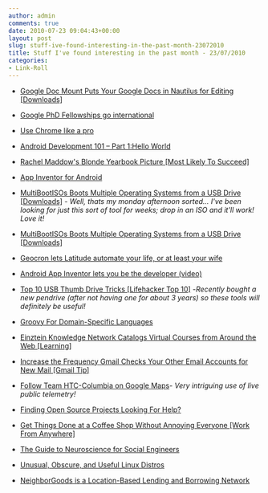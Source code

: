 ```yaml
---
author: admin
comments: true
date: 2010-07-23 09:04:43+00:00
layout: post
slug: stuff-ive-found-interesting-in-the-past-month-23072010
title: Stuff I've found interesting in the past month - 23/07/2010
categories:
- Link-Roll
---
```


  * [Google Doc Mount Puts Your Google Docs in Nautilus for Editing [Downloads]](http://feeds.gawker.com/~r/lifehacker/full/~3/JRy2zXEHwTM/google-doc-mount-puts-your-google-docs-in-nautilus-for-editing)
  * [Google PhD Fellowships go international](http://feedproxy.google.com/~r/blogspot/MKuf/~3/vzUu2NVRAD8/google-phd-fellowships-go-international.html)
  * [Use Chrome like a pro](http://feedproxy.google.com/~r/blogspot/MKuf/~3/XPXcwsbQppA/use-chrome-like-pro.html)
  * [Android Development 101 – Part 1:Hello World](http://hackaday.com/2010/07/15/android-dev-101-%E2%80%93-part-1hello-world/)
  * [Rachel Maddow's Blonde Yearbook Picture [Most Likely To Succeed]](http://feeds.gawker.com/~r/jezebel/full/~3/R4cz_zmNYUA/rachel-maddows-blonde-yearbook-picture)
  * [App Inventor for Android](http://feedproxy.google.com/~r/blogspot/MKuf/~3/HDNW944d3_g/app-inventor-for-android.html)
  

  * [MultiBootISOs Boots Multiple Operating Systems from a USB Drive [Downloads]](http://feeds.gawker.com/~r/lifehacker/full/~3/MmdQcg6lf78/multibootisos-boots-multiple-live-operating-systems-from-a-usb-drive) - _Well, thats my monday afternoon sorted... I've been looking for just this sort of tool for weeks; drop in an ISO and it'll work! Love it!_
  * [MultiBootISOs Boots Multiple Operating Systems from a USB Drive [Downloads]](http://feeds.gawker.com/~r/lifehacker/full/~3/MmdQcg6lf78/multibootisos-boots-multiple-live-operating-systems-from-a-usb-drive)
  

  * [Geocron lets Latitude automate your life, or at least your wife](http://www.engadget.com/2010/07/12/geocron-lets-latitude-automate-your-life-or-at-least-your-wife/)
  

  * [Android App Inventor lets you be the developer (video)](http://www.engadget.com/2010/07/12/android-app-inventor-lets-you-be-the-developer-video/)
  

  * [Top 10 USB Thumb Drive Tricks [Lifehacker Top 10]](http://feeds.gawker.com/~r/lifehacker/full/~3/WcABtl9ByXA/top-10-usb-thumb-drive-tricks-2010-edition) -_Recently bought a new pendrive (after not having one for about 3 years) so these tools will definitely be useful!_
  * [Groovy For Domain-Specific Languages](http://rss.slashdot.org/~r/Slashdot/slashdot/~3/WfsmG0ljuGQ/Groovy-For-Domain-Specific-Languages)
  

  * [Einztein Knowledge Network Catalogs Virtual Courses from Around the Web [Learning]](http://feeds.gawker.com/~r/lifehacker/full/~3/B8GYwgODzzw/einztein-knowledge-network-catalogs-virtual-courses-from-around-the-web)
  

  * [Increase the Frequency Gmail Checks Your Other Email Accounts for New Mail [Gmail Tip]](http://feeds.gawker.com/~r/lifehacker/full/~3/ykp8PNeZtjs/increase-the-frequency-gmail-checks-your-other-email-accounts-for-new-mail)
  

  * [Follow Team HTC-Columbia on Google Maps](http://feedproxy.google.com/~r/blogspot/MKuf/~3/8Tk6eDUiji0/follow-team-htc-columbia-on-google-maps.html)- _Very intriguing use of live public telemetry!_
  * [Finding Open Source Projects Looking For Help?](http://rss.slashdot.org/~r/Slashdot/slashdot/~3/g18mBf6K2Pk/Finding-Open-Source-Projects-Looking-For-Help)
  

  * [Get Things Done at a Coffee Shop Without Annoying Everyone [Work From Anywhere]](http://feeds.gawker.com/~r/lifehacker/full/~3/uy2lEz2CJwc/get-things-done-from-a-coffee-shop-without-being-unbearable)
  

  * [The Guide to Neuroscience for Social Engineers](http://www.ethicalhacker.net/content/view/316/24/)
  

  * [Unusual, Obscure, and Useful Linux Distros](http://rss.slashdot.org/~r/Slashdot/slashdot/~3/aW3PSAwwSEM/Unusual-Obscure-and-Useful-Linux-Distros)
  

  * [NeighborGoods is a Location-Based Lending and Borrowing Network](http://feeds.gawker.com/~r/lifehacker/full/~3/yjVjPSCJbBI/neighborgoods-is-a-locaation+based-lending-and-borrowing-network)
  

